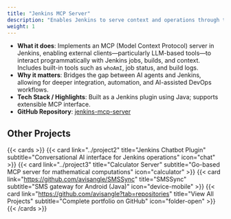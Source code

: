 ```yaml
---
title: "Jenkins MCP Server"
description: "Enables Jenkins to serve context and operations through the Model Context Protocol (MCP) for AI integration."
weight: 1
---
```


- **What it does**: Implements an MCP (Model Context Protocol) server in Jenkins, enabling external clients—particularly LLM-based tools—to interact programmatically with Jenkins jobs, builds, and context. Includes built-in tools such as `whoAmI`, job status, and build logs.
- **Why it matters**: Bridges the gap between AI agents and Jenkins, allowing for deeper integration, automation, and AI-assisted DevOps workflows.
- **Tech Stack / Highlights**: Built as a Jenkins plugin using Java; supports extensible MCP interface.
- **GitHub Repository**: [jenkins-mcp-server](https://github.com/avisangle/jenkins-mcp-server)

## Other Projects

{{< cards >}}
{{< card link="../project2" title="Jenkins Chatbot Plugin" subtitle="Conversational AI interface for Jenkins operations" icon="chat" >}}
{{< card link="../project3" title="Calculator Server" subtitle="Go-based MCP server for mathematical computations" icon="calculator" >}}
{{< card link="https://github.com/avisangle/SMSSync" title="SMSSync" subtitle="SMS gateway for Android (Java)" icon="device-mobile" >}}
{{< card link="https://github.com/avisangle?tab=repositories" title="View All Projects" subtitle="Complete portfolio on GitHub" icon="folder-open" >}}
{{< /cards >}}

